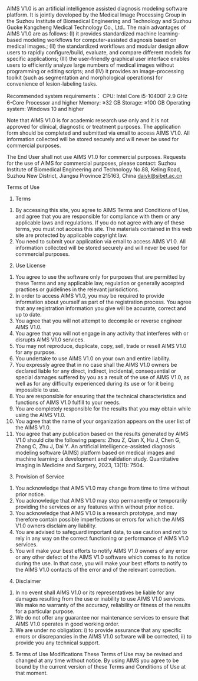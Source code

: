 AIMS V1.0 is an artificial intelligence assisted diagnosis modeling software platform. It is jointly developed by the Medical Image Processing Group in the Suzhou Institute of Biomedical Engineering and Technology and Suzhou Guoke Kangcheng Medical Technology Co., Ltd.. The main advantages of AIMS V1.0 are as follows: (I) it provides standardized machine learning-based modeling workflows for computer-assisted diagnosis based on medical images.; (II) the standardized workflows and modular design allow users to rapidly configure/build, evaluate, and compare different models for specific applications; (III) the user-friendly graphical user interface enables users to efficiently analyze large numbers of medical images without programming or editing scripts; and (IV) it provides an image-processing toolkit (such as segmentation and morphological operations) for convenience of lesion-labeling tasks.

Recommended system requirements：
CPU: Intel Core i5-10400F 2.9 GHz 6-Core Processor and higher
Memory: ≥32 GB
Storage: ≥100 GB
Operating system: Windows 10 and higher

Note that AIMS V1.0 is for academic research use only and it is not approved for clinical, diagnostic or treatment purposes. The application form should be completed and submitted via email to access AIMS V1.0. All information collected will be stored securely and will never be used for commercial purposes.

The End User shall not use AIMS V1.0 for commercial purposes. Requests for the use of AIMS for commercial purposes, please contact:
Suzhou Institute of Biomedical Engineering and Technology
No.88, Keling Road, Suzhou New District, Jiangsu Province
215163, China
daiyk@sibet.ac.cn

Terms of Use
1. Terms
1)	By accessing this site, you agree to AIMS Terms and Conditions of Use, and agree that you are responsible for compliance with them or any applicable laws and regulations. If you do not agree with any of these terms, you must not access this site. The materials contained in this web site are protected by applicable copyright law.
2)	You need to submit your application via email to access AIMS V1.0. All information collected will be stored securely and will never be used for commercial purposes.
2. Use License
1)	You agree to use the software only for purposes that are permitted by these Terms and any applicable law, regulation or generally accepted practices or guidelines in the relevant jurisdictions.
2)	In order to access AIMS V1.0, you may be required to provide information about yourself as part of the registration process. You agree that any registration information you give will be accurate, correct and up to date.
3)	You agree that you will not attempt to decompile or reverse engineer AIMS V1.0.
4)	You agree that you will not engage in any activity that interferes with or disrupts AIMS V1.0 services.
5)	You may not reproduce, duplicate, copy, sell, trade or resell AIMS V1.0 for any purpose.
6)	You undertake to use AIMS V1.0 on your own and entire liability.
7)	You expressly agree that in no case shall the AIMS V1.0 owners be declared liable for any direct, indirect, incidental, consequential or special damages suffered by you as a result of the use of AIMS V1.0, as well as for any difficulty experienced during its use or for it being impossible to use.
8)	You are responsible for ensuring that the technical characteristics and functions of AIMS V1.0 fulfill to your needs.
9)	You are completely responsible for the results that you may obtain while using the AIMS V1.0.
10)	You agree that the name of your organization appears on the user list of the AIMS V1.0.
11)	You agree that any publication based on the results generated by AIMS V1.0 should cite the following papers: 
Zhou Z, Qian X, Hu J, Chen G, Zhang C, Zhu J, Dai Y. An artificial intelligence-assisted diagnosis modeling software (AIMS) platform based on medical images and machine learning: a development and validation study. Quantitative Imaging in Medicine and Surgery, 2023, 13(11): 7504.

3. Provision of Service
1)	You acknowledge that AIMS V1.0 may change from time to time without prior notice.
2)	You acknowledge that AIMS V1.0 may stop permanently or temporarily providing the services or any features within without prior notice.
3)	You acknowledge that AIMS V1.0 is a research prototype, and may therefore contain possible imperfections or errors for which the AIMS V1.0 owners disclaim any liability.
4)	You are advised to safeguard important data, to use caution and not to rely in any way on the correct functioning or performance of AIMS V1.0 services.
5)	You will make your best efforts to notify AIMS V1.0 owners of any error or any other defect of the AIMS V1.0 software which comes to its notice during the use. In that case, you will make your best efforts to notify to the AIMS V1.0 contacts of the error and of the relevant correction.

4. Disclaimer
1)	In no event shall AIMS V1.0 or its representatives be liable for any damages resulting from the use or inability to use AIMS V1.0 services. We make no warranty of the accuracy, reliability or fitness of the results for a particular purpose.
2)	We do not offer any guarantee nor maintenance services to ensure that AIMS V1.0 operates in good working order.
3)	We are under no obligation: i) to provide assurance that any specific errors or discrepancies in the AIMS V1.0 software will be corrected, ii) to provide you any technical support.

5. Terms of Use Modifications
These Terms of Use may be revised and changed at any time without notice. By using AIMS you agree to be bound by the current version of these Terms and Conditions of Use at that moment.



